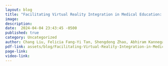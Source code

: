 ```yaml
---
layout: blog
title: "Facilitating Virtual Reality Integration in Medical Education: A Case Study of Acceptability and Learning Impact in Childbirth Delivery Training"
image: 
description: 
date:  2024-04-04 23:43:45 -0500
published: true
category: Uncategorized
author: Chang Liu, Felicia Fang-Yi Tan, Shengdong Zhao, Abhiram Kanneganti, Gosavi Arundhati tushar, Eng Tat Khoo
pdf-link: assets/blog/Facilitating-Virtual-Reality-Integration-in-Medical-Education.pdf
page-link:
video-link:
---
```



